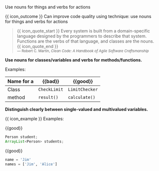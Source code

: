 <span id="title">Use nouns for things and verbs for actions</span>

<span id="prereqs"></span>

<span id="outcomes">{{ icon_outcome }} Can improve code quality using technique: use nouns for things and verbs for actions </span>

<div id="body">

>{{ icon_quote_start }} Every system is built from a domain-specific language designed by the programmers to describe that system. Functions are the verbs of that language, and classes are the nouns. {{ icon_quote_end }}<br><sub>― Robert C. Martin, _Clean Code: A Handbook of Agile Software Craftsmanship_</sub>

**Use nouns for classes/variables and verbs for methods/functions.**

<box>

Examples:

Name for a | {{bad}}        | {{good}}
-----------|-----------------|----------------
Class      |`CheckLimit`     | `LimitChecker`           
method     |`result()`       | `calculate()`  

</box>


**Distinguish clearly between single-valued and multivalued variables.**

<box>

{{ icon_example }} Examples:

<div class="alt-java">

{{good}}
```java
Person student;
ArrayList<Person> students;
```
</div>
<div class="alt-python">

{{good}}
```python
name = 'Jim'
names = ['Jim', 'Alice']
```
</div>

</box>

</div>

<div id="extras">
</div>
